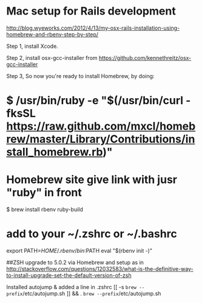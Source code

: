 # Mac setup for **Rails** development

http://blog.wyeworks.com/2012/4/13/my-osx-rails-installation-using-homebrew-and-rbenv-step-by-step/

Step 1, install Xcode.

Step 2, install osx-gcc-installer from https://github.com/kennethreitz/osx-gcc-installer

Step 3, So now you're ready to install Homebrew, by doing:

#  $ /usr/bin/ruby -e "$(/usr/bin/curl -fksSL https://raw.github.com/mxcl/homebrew/master/Library/Contributions/install_homebrew.rb)"

# Homebrew site give link with jusr "ruby" in front

$ brew install rbenv ruby-build

# add to your ~/.zshrc or ~/.bashrc 
export PATH=$HOME/.rbenv/bin:$PATH
eval "$(rbenv init -)"

##ZSH
upgrade to 5.0.2 via Homebrew and setup as in
http://stackoverflow.com/questions/12032583/what-is-the-definitive-way-to-install-upgrade-set-the-default-version-of-zsh

Installed autojump & added a line in .zshrc
 [[ -s `brew --prefix`/etc/autojump.sh ]] && . `brew --prefix`/etc/autojump.sh
 
 

